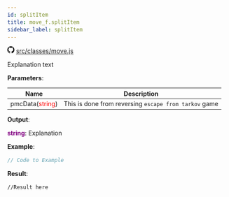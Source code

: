 ```yaml
---
id: splitItem
title: move_f.splitItem
sidebar_label: splitItem
---
```

![](/img/github.png) [src/classes/move.js](https://github.com/TrustedSourceLeaks/LeakedServer/blob/master/src/classes/move.js#L192)

Explanation text

**Parameters**:

Name  |   Description 
----------- |   -----------
pmcData(<font color="red">string</font>)  |   This is done from reversing `escape from tarkov` game


**Output**:

**<font color="purple">string</font>**: Explanation


**Example**:
```js
// Code to Example
```

**Result**:
```
//Result here
```